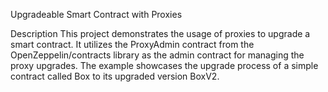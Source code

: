 Upgradeable Smart Contract with Proxies

Description
This project demonstrates the usage of proxies to upgrade a smart contract. It utilizes the ProxyAdmin contract from the OpenZeppelin/contracts library as the admin contract for managing the proxy upgrades. The example showcases the upgrade process of a simple contract called Box to its upgraded version BoxV2.
